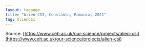 ```yaml
---
layout: tagpage
title: "Alien CSI, Constanta, Romania, 2021"
tag: AlienCSI
---
```


Source: [https://www.ceh.ac.uk/our-science/projects/alien-csi](https://www.ceh.ac.uk/our-science/projects/alien-csi)
